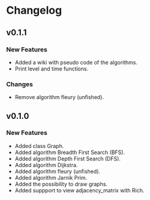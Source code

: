 # Changelog


## v0.1.1
### New Features
* Added a wiki with pseudo code of the algorithms.
* Print level and time functions.

### Changes
* Remove algorithm fleury (unfished).

## v0.1.0

### New Features
* Added class Graph.
* Added algorithm Breadth First Search (BFS).
* Added algorithm Depth First Search (DFS).
* Added algorithm Dijkstra.
* Added algorithm fleury (unfished).
* Added algorithm Jarnik Prim.
* Added the possibility to draw graphs.
* Added suppport to view adjacency_matrix with Rich.

